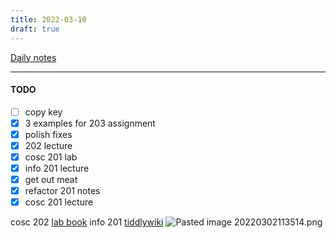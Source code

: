 ```yaml
---
title: 2022-03-10
draft: true
---
```

[Daily notes](out/notes/daily-notes.md)

---

#### TODO
- [ ] copy key
- [x] 3 examples for 203 assignment
- [x] polish fixes
- [x] 202 lecture
- [x] cosc 201 lab
- [x] info 201 lecture
- [x] get out meat
- [x] refactor 201 notes
- [x] cosc 201 lecture

cosc 202 [lab book](https://cosc202.cspages.otago.ac.nz/lab-book/COSC202LabBook.pdf)
info 201 [tiddlywiki](https://isgb.otago.ac.nz/infosci/INFO201/labs_release/raw/master/output/info201_labs.html#%2FLabs%2FLab%2002%2FLab%202%3A%20Git%20and%20GitBucket:%5B%5B%2FLabs%2FLab%2002%2FLab%202%3A%20Git%20and%20GitBucket%5D%5D)
![Pasted image 20220302113514.png](None)

